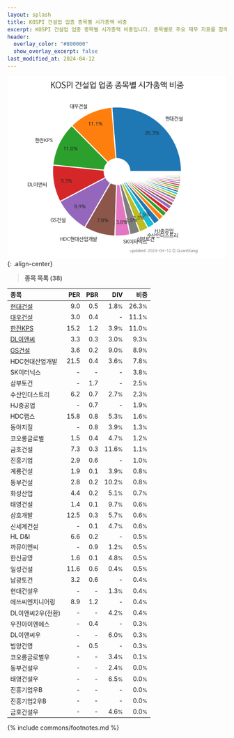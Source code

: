 ```yaml
---
layout: splash
title: KOSPI 건설업 업종 종목별 시가총액 비중
excerpt: KOSPI 건설업 업종 종목별 시가총액 비중입니다. 종목별로 주요 재무 지표를 함께 표시합니다.
header:
  overlay_color: "#800000"
  show_overlay_excerpt: false
last_modified_at: 2024-04-12
---
```



![KOSPI 건설업 업종 종목별 시가총액 비중](/stats/sector/images/kospi_업종_건설업_종목.png){: .align-center}


> **종목 목록 (38)**<a id="list"></a>

| **종목** | **PER** | **PBR** | **DIV** | **비중** |
| :------- | ------: | ------: | ------: | -------: |
| [현대건설](/000720/) | 9.0 | 0.5 | 1.8<small>%</small> | 26.3<small>%</small> |
| [대우건설](/047040/) | 3.0 | 0.4 | - | 11.1<small>%</small> |
| [한전KPS](/051600/) | 15.2 | 1.2 | 3.9<small>%</small> | 11.0<small>%</small> |
| [DL이앤씨](/375500/) | 3.3 | 0.3 | 3.0<small>%</small> | 9.3<small>%</small> |
| [GS건설](/006360/) | 3.6 | 0.2 | 9.0<small>%</small> | 8.9<small>%</small> |
| HDC현대산업개발 | 21.5 | 0.4 | 3.6<small>%</small> | 7.8<small>%</small> |
| SK이터닉스 | - | - | - | 3.8<small>%</small> |
| 삼부토건 | - | 1.7 | - | 2.5<small>%</small> |
| 수산인더스트리 | 6.2 | 0.7 | 2.7<small>%</small> | 2.3<small>%</small> |
| HJ중공업 | - | 0.7 | - | 1.9<small>%</small> |
| HDC랩스 | 15.8 | 0.8 | 5.3<small>%</small> | 1.6<small>%</small> |
| 동아지질 | - | 0.8 | 3.9<small>%</small> | 1.3<small>%</small> |
| 코오롱글로벌 | 1.5 | 0.4 | 4.7<small>%</small> | 1.2<small>%</small> |
| 금호건설 | 7.3 | 0.3 | 11.6<small>%</small> | 1.1<small>%</small> |
| 진흥기업 | 2.9 | 0.6 | - | 1.0<small>%</small> |
| 계룡건설 | 1.9 | 0.1 | 3.9<small>%</small> | 0.8<small>%</small> |
| 동부건설 | 2.8 | 0.2 | 10.2<small>%</small> | 0.8<small>%</small> |
| 화성산업 | 4.4 | 0.2 | 5.1<small>%</small> | 0.7<small>%</small> |
| 태영건설 | 1.4 | 0.1 | 9.7<small>%</small> | 0.6<small>%</small> |
| 삼호개발 | 12.5 | 0.3 | 5.7<small>%</small> | 0.6<small>%</small> |
| 신세계건설 | - | 0.1 | 4.7<small>%</small> | 0.6<small>%</small> |
| HL D&I | 6.6 | 0.2 | - | 0.5<small>%</small> |
| 까뮤이앤씨 | - | 0.9 | 1.2<small>%</small> | 0.5<small>%</small> |
| 한신공영 | 1.6 | 0.1 | 4.8<small>%</small> | 0.5<small>%</small> |
| 일성건설 | 11.6 | 0.6 | 0.4<small>%</small> | 0.5<small>%</small> |
| 남광토건 | 3.2 | 0.6 | - | 0.4<small>%</small> |
| 현대건설우 | - | - | 1.3<small>%</small> | 0.4<small>%</small> |
| 에쓰씨엔지니어링 | 8.9 | 1.2 | - | 0.4<small>%</small> |
| DL이앤씨2우(전환) | - | - | 4.2<small>%</small> | 0.4<small>%</small> |
| 우진아이엔에스 | - | 0.4 | - | 0.3<small>%</small> |
| DL이앤씨우 | - | - | 6.0<small>%</small> | 0.3<small>%</small> |
| 범양건영 | - | 0.5 | - | 0.3<small>%</small> |
| 코오롱글로벌우 | - | - | 3.4<small>%</small> | 0.1<small>%</small> |
| 동부건설우 | - | - | 2.4<small>%</small> | 0.0<small>%</small> |
| 태영건설우 | - | - | 6.5<small>%</small> | 0.0<small>%</small> |
| 진흥기업우B | - | - | - | 0.0<small>%</small> |
| 진흥기업2우B | - | - | - | 0.0<small>%</small> |
| 금호건설우 | - | - | 4.6<small>%</small> | 0.0<small>%</small> |

{% include commons/footnotes.md %}